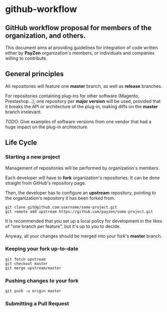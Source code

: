 # github-workflow
GitHub workflow proposal for members of the organization, and others.
---
This document aims at providing guidelines for integration of code written either by **PayZen** organization's members, or individuals and companies willing to contribute.

## General principles

All repositories will feature one **master** branch, as well as **release** branches.

For repositories containing plug-ins for other software (Magento, Prestashop...), one repository per **major version** will be used, provided that it breaks the API or architecture of the plug-in, making diffs on the **master** branch irrelevant.

*TODO*: Give examples of software versions from one vendor that had a huge impact on the plug-in arcihtecture.

## Life Cycle

### Starting a new project

Management of repositories will be performed by organization's members.

Each developer will have to **fork** organization's repositories. It can be done straight from GitHub's repository page.

Then, the developer has to configure an **upstream** repository, pointing to the organization's repository it has been forked from.

```
git clone git@github.com:username/some-project.git
git remote add upstream https://github.com/payzen/some-project.git
```

It is recommended that you set up a local policy for development in the likes of "one branch per feature", but it's up to you to decide.

Anyway, all your changes should be merged into your fork's **master** branch.

### Keeping your fork up-to-date

```
git fetch upstream
git checkout master
git merge upstream/master
```

### Pushing changes to your fork

```
git push -u origin master
```

### Submitting a Pull Request
